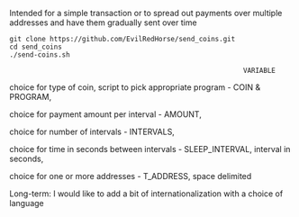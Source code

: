 Intended for a simple transaction or to spread out payments over multiple addresses and have them gradually sent over time

```
git clone https://github.com/EvilRedHorse/send_coins.git
cd send_coins
./send-coins.sh
```
                                                              VARIABLE
choice for type of coin, script to pick appropriate program - COIN & PROGRAM,

choice for payment amount per interval -                      AMOUNT,

choice for number of intervals -                              INTERVALS,

choice for time in seconds between intervals -                SLEEP_INTERVAL,   interval in seconds,

choice for one or more addresses -                            T_ADDRESS,         space delimited


Long-term:  I would like to add a bit of internationalization with a choice of language
